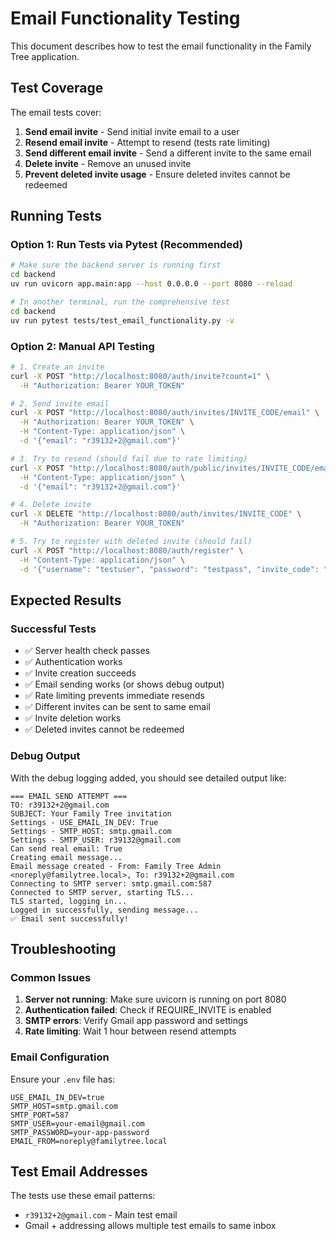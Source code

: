 # Email Functionality Testing

This document describes how to test the email functionality in the Family Tree application.

## Test Coverage

The email tests cover:

1. **Send email invite** - Send initial invite email to a user
2. **Resend email invite** - Attempt to resend (tests rate limiting)
3. **Send different email invite** - Send a different invite to the same email
4. **Delete invite** - Remove an unused invite
5. **Prevent deleted invite usage** - Ensure deleted invites cannot be redeemed

## Running Tests

### Option 1: Run Tests via Pytest (Recommended)

```bash
# Make sure the backend server is running first
cd backend
uv run uvicorn app.main:app --host 0.0.0.0 --port 8080 --reload

# In another terminal, run the comprehensive test
cd backend
uv run pytest tests/test_email_functionality.py -v
```

### Option 2: Manual API Testing

```bash
# 1. Create an invite
curl -X POST "http://localhost:8080/auth/invite?count=1" \
  -H "Authorization: Bearer YOUR_TOKEN"

# 2. Send invite email
curl -X POST "http://localhost:8080/auth/invites/INVITE_CODE/email" \
  -H "Authorization: Bearer YOUR_TOKEN" \
  -H "Content-Type: application/json" \
  -d '{"email": "r39132+2@gmail.com"}'

# 3. Try to resend (should fail due to rate limiting)
curl -X POST "http://localhost:8080/auth/public/invites/INVITE_CODE/email" \
  -H "Content-Type: application/json" \
  -d '{"email": "r39132+2@gmail.com"}'

# 4. Delete invite
curl -X DELETE "http://localhost:8080/auth/invites/INVITE_CODE" \
  -H "Authorization: Bearer YOUR_TOKEN"

# 5. Try to register with deleted invite (should fail)
curl -X POST "http://localhost:8080/auth/register" \
  -H "Content-Type: application/json" \
  -d '{"username": "testuser", "password": "testpass", "invite_code": "INVITE_CODE"}'
```

## Expected Results

### Successful Tests
- ✅ Server health check passes
- ✅ Authentication works
- ✅ Invite creation succeeds
- ✅ Email sending works (or shows debug output)
- ✅ Rate limiting prevents immediate resends
- ✅ Different invites can be sent to same email
- ✅ Invite deletion works
- ✅ Deleted invites cannot be redeemed

### Debug Output

With the debug logging added, you should see detailed output like:

```
=== EMAIL SEND ATTEMPT ===
TO: r39132+2@gmail.com
SUBJECT: Your Family Tree invitation
Settings - USE_EMAIL_IN_DEV: True
Settings - SMTP_HOST: smtp.gmail.com
Settings - SMTP_USER: r39132@gmail.com
Can send real email: True
Creating email message...
Email message created - From: Family Tree Admin <noreply@familytree.local>, To: r39132+2@gmail.com
Connecting to SMTP server: smtp.gmail.com:587
Connected to SMTP server, starting TLS...
TLS started, logging in...
Logged in successfully, sending message...
✅ Email sent successfully!
```

## Troubleshooting

### Common Issues

1. **Server not running**: Make sure uvicorn is running on port 8080
2. **Authentication failed**: Check if REQUIRE_INVITE is enabled
3. **SMTP errors**: Verify Gmail app password and settings
4. **Rate limiting**: Wait 1 hour between resend attempts

### Email Configuration

Ensure your `.env` file has:
```
USE_EMAIL_IN_DEV=true
SMTP_HOST=smtp.gmail.com
SMTP_PORT=587
SMTP_USER=your-email@gmail.com
SMTP_PASSWORD=your-app-password
EMAIL_FROM=noreply@familytree.local
```

## Test Email Addresses

The tests use these email patterns:
- `r39132+2@gmail.com` - Main test email
- Gmail + addressing allows multiple test emails to same inbox
